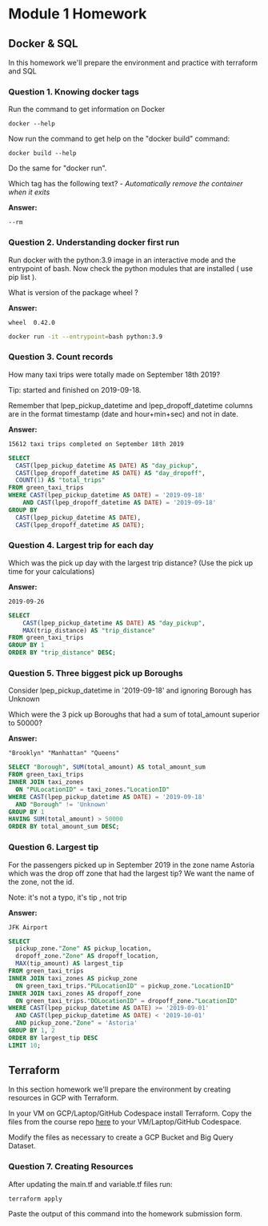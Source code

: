# Module 1 Homework

## Docker & SQL

In this homework we'll prepare the environment and practice with terraform and SQL


### Question 1. Knowing docker tags

Run the command to get information on Docker

`docker --help`

Now run the command to get help on the "docker build" command:

`docker build --help`

Do the same for "docker run".

Which tag has the following text? - *Automatically remove the container when it exits*

**Answer:**

`--rm`


### Question 2. Understanding docker first run

Run docker with the python:3.9 image in an interactive mode and the entrypoint of bash. Now check the python modules that are installed ( use pip list ).

What is version of the package wheel ?

**Answer:**

`wheel  0.42.0`

```bash
docker run -it --entrypoint=bash python:3.9
```

### Question 3. Count records

How many taxi trips were totally made on September 18th 2019?

Tip: started and finished on 2019-09-18.

Remember that lpep_pickup_datetime and lpep_dropoff_datetime columns are in the format timestamp (date and hour+min+sec) and not in date.

**Answer:**

`15612 taxi trips completed on September 18th 2019`

```SQL
SELECT
  CAST(lpep_pickup_datetime AS DATE) AS "day_pickup",
  CAST(lpep_dropoff_datetime AS DATE) AS "day_dropoff",
  COUNT(1) AS "total_trips"
FROM green_taxi_trips
WHERE CAST(lpep_pickup_datetime AS DATE) = '2019-09-18'
	AND CAST(lpep_dropoff_datetime AS DATE) = '2019-09-18'
GROUP BY 
  CAST(lpep_pickup_datetime AS DATE),
  CAST(lpep_dropoff_datetime AS DATE);
```

### Question 4. Largest trip for each day

Which was the pick up day with the largest trip distance? (Use the pick up time for your calculations)

**Answer:**

`2019-09-26`

```SQL
SELECT
	CAST(lpep_pickup_datetime AS DATE) AS "day_pickup",
	MAX(trip_distance) AS "trip_distance"
FROM green_taxi_trips
GROUP BY 1
ORDER BY "trip_distance" DESC;
```

### Question 5. Three biggest pick up Boroughs

Consider lpep_pickup_datetime in '2019-09-18' and ignoring Borough has Unknown

Which were the 3 pick up Boroughs that had a sum of total_amount superior to 50000?

**Answer:**

`"Brooklyn" "Manhattan" "Queens"`

```SQL
SELECT "Borough", SUM(total_amount) AS total_amount_sum
FROM green_taxi_trips
INNER JOIN taxi_zones
  ON "PULocationID" = taxi_zones."LocationID"
WHERE CAST(lpep_pickup_datetime AS DATE) = '2019-09-18'
  AND "Borough" != 'Unknown'
GROUP BY 1
HAVING SUM(total_amount) > 50000
ORDER BY total_amount_sum DESC;
```


### Question 6. Largest tip

For the passengers picked up in September 2019 in the zone name Astoria which was the drop off zone that had the largest tip? We want the name of the zone, not the id.

Note: it's not a typo, it's tip , not trip

**Answer:**

`JFK Airport`

```SQL
SELECT
  pickup_zone."Zone" AS pickup_location,
  dropoff_zone."Zone" AS dropoff_location,
  MAX(tip_amount) AS largest_tip
FROM green_taxi_trips
INNER JOIN taxi_zones AS pickup_zone
  ON green_taxi_trips."PULocationID" = pickup_zone."LocationID"
INNER JOIN taxi_zones AS dropoff_zone
  ON green_taxi_trips."DOLocationID" = dropoff_zone."LocationID"
WHERE CAST(lpep_pickup_datetime AS DATE) >= '2019-09-01'
  AND CAST(lpep_pickup_datetime AS DATE) < '2019-10-01'
  AND pickup_zone."Zone" = 'Astoria'
GROUP BY 1, 2
ORDER BY largest_tip DESC
LIMIT 10;
```


## Terraform

In this section homework we'll prepare the environment by creating resources in GCP with Terraform.

In your VM on GCP/Laptop/GitHub Codespace install Terraform. Copy the files from the course repo [here](https://github.com/DataTalksClub/data-engineering-zoomcamp/tree/main/01-docker-terraform/1_terraform_gcp/terraform) to your VM/Laptop/GitHub Codespace.

Modify the files as necessary to create a GCP Bucket and Big Query Dataset.


### Question 7. Creating Resources

After updating the main.tf and variable.tf files run:

`terraform apply`

Paste the output of this command into the homework submission form.

